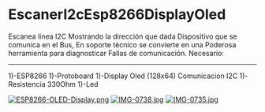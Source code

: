 # EscanerI2cEsp8266DisplayOled
Escanea linea I2C Mostrando la dirección que dada Dispositivo que se comunica en el Bus, En soporte técnico se convierte en una Poderosa herramienta para diagnosticar Fallas de comunicación.
Necesario:
<hr>
1)-ESP8266
1)-Protoboard
1)-Display Oled (128x64) Comunicacion I2C
1)-Resistencia 330Ohm
1)-Led

[![ESP8266-OLED-Display.png](https://i.postimg.cc/qMgjV3JC/ESP8266-OLED-Display.png)](https://postimg.cc/RN5cwqnM)
[![IMG-0738.jpg](https://i.postimg.cc/KckGs9XX/IMG-0738.jpg)](https://postimg.cc/t7bGsNCD)
[![IMG-0735.jpg](https://i.postimg.cc/MHLbtqFF/IMG-0735.jpg)](https://postimg.cc/WqMk1LjG)
